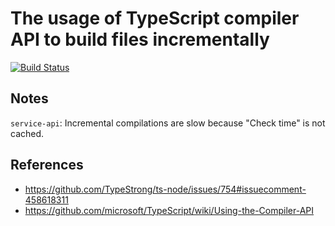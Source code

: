 # The usage of TypeScript compiler API to build files incrementally

[![Build Status](https://travis-ci.org/yunabe/tsapi-watch-cache.svg?branch=master)](https://travis-ci.org/yunabe/tsapi-watch-cache)

## Notes

`service-api`: Incremental compilations are slow because "Check time" is not cached.

## References

- https://github.com/TypeStrong/ts-node/issues/754#issuecomment-458618311
- https://github.com/microsoft/TypeScript/wiki/Using-the-Compiler-API
